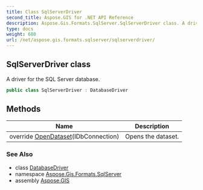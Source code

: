 ```yaml
---
title: Class SqlServerDriver
second_title: Aspose.GIS for .NET API Reference
description: Aspose.Gis.Formats.SqlServer.SqlServerDriver class. A driver for the SQL Server database.
type: docs
weight: 680
url: /net/aspose.gis.formats.sqlserver/sqlserverdriver/
---
```

## SqlServerDriver class

A driver for the SQL Server database.

```csharp
public class SqlServerDriver : DatabaseDriver
```

## Methods

| Name | Description |
| --- | --- |
| override [OpenDataset](../../aspose.gis.formats.sqlserver/sqlserverdriver/opendataset/)(IDbConnection) | Opens the dataset. |

### See Also

* class [DatabaseDriver](../../aspose.gis/databasedriver/)
* namespace [Aspose.Gis.Formats.SqlServer](../../aspose.gis.formats.sqlserver/)
* assembly [Aspose.GIS](../../)


